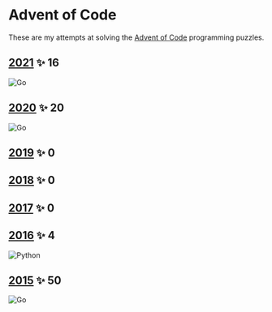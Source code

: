 # Advent of Code

These are my attempts at solving the [Advent of Code](https://adventofcode.com) programming puzzles.

## [2021][2021] ✨ 16
![ Go][1]
## [2020][2020] ✨ 20
![ Go][1]
## [2019][2019] ✨ 0
## [2018][2018] ✨ 0
## [2017][2017] ✨ 0
## [2016][2016] ✨ 4
![Python][2]
## [2015][2015] ✨ 50
![ Go][1]

[2021]: https://adventofcode.com/2021

[2020]: https://adventofcode.com/2020

[2019]: https://adventofcode.com/2019

[2018]: https://adventofcode.com/2018

[2017]: https://adventofcode.com/2017

[2016]: https://adventofcode.com/2016

[2015]: https://adventofcode.com/2015

[1]: https://img.shields.io/badge/go-%2300ADD8.svg?style=for-the-badge&logo=go&logoColor=white

[2]: https://img.shields.io/badge/python-3670A0?style=for-the-badge&logo=python&logoColor=ffdd54
